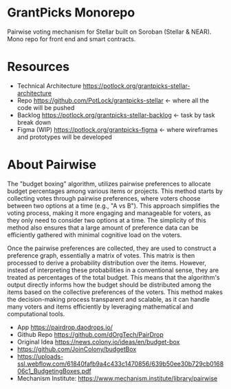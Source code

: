 # GrantPicks Monorepo
Pairwise voting mechanism for Stellar built on Soroban (Stellar & NEAR). Mono repo for front end and smart contracts. 

# Resources
- Technical Architecture https://potlock.org/grantpicks-stellar-architecture
- Repo https://github.com/PotLock/grantpicks-stellar <- where all the code will be pushed
- Backlog https://potlock.org/grantpicks-stellar-backlog <- task by task break down
- Figma (WIP) https://potlock.org/grantpicks-figma <- where wireframes and prototypes will be developed

# About Pairwise
The "budget boxing" algorithm, utilizes pairwise preferences to allocate budget percentages among various items or projects. This method starts by collecting votes through pairwise preferences, where voters choose between two options at a time (e.g., "A vs B"). This approach simplifies the voting process, making it more engaging and manageable for voters, as they only need to consider two options at a time. The simplicity of this method also ensures that a large amount of preference data can be efficiently gathered with minimal cognitive load on the voters.

Once the pairwise preferences are collected, they are used to construct a preference graph, essentially a matrix of votes. This matrix is then processed to derive a probability distribution over the items. However, instead of interpreting these probabilities in a conventional sense, they are treated as percentages of the total budget. This means that the algorithm's output directly informs how the budget should be distributed among the items based on the collective preferences of the voters. This method makes the decision-making process transparent and scalable, as it can handle many voters and items efficiently by leveraging mathematical and computational tools.


- App https://pairdrop.daodrops.io/ 
- Github Repo https://github.com/dOrgTech/PairDrop 
- Original Idea https://news.colony.io/ideas/en/budget-box
- https://github.com/JoinColony/budgetBox 
- https://uploads-ssl.webflow.com/61840fafb9a4c433c1470856/639b50ee30b729cb016806c1_BudgetingBoxes.pdf
- Mechanism Institute: https://www.mechanism.institute/library/pairwise 
